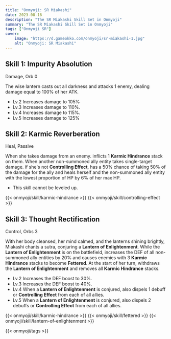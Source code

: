 ```yaml
---
title: "Onmyoji: SR Miakashi"
date: 2023-08-16
description: "The SR Miakashi Skill Set in Onmyoji"
summary: "The SR Miakashi Skill Set in Onmyoji"   
tags: ["Onmyoji SR"]
cover:
    image: "https://d.gameokko.com/onmyoji/sr-miakashi-1.jpg" 
    alt: "Onmyoji: SR Miakashi"  
---
```


## Skill 1: Impurity Absolution
Damage, Orb 0

The wise lantern casts out all darkness and attacks 1 enemy, dealing damage equal to 100% of her ATK.

- Lv.2 Increases damage to 105%
- Lv.3 Increases damage to 110%.
- Lv.4 Increases damage to 115%.
- Lv.5 Increases damage to 125%
  
## Skill 2: Karmic Reverberation
Heal, Passive

When she takes damage from an enemy. inflicts 1 **Karmic Hindrance** stack on them. When another non-summoned ally entity takes single-target damage. if she's not **Controlling Effect**, has a 50% chance of taking 50% of the damage for the ally and heals herself and the non-summoned ally entity with the lowest proportion of HP by 6% of her max HP.

- This skill cannot be leveled up.
 
{{< onmyoji/skill/karmic-hindrance >}}
{{< onmyoji/skill/controlling-effect >}}

## Skill 3: Thought Rectification
Control, Orbs 3

With her body cleansed, her mind calmed, and the lanterns shining brightly, Miakashi chants a sutra, conjuring a **Lantern of Enlightenment**. While the **Lantern of Enlightenment** is on the battlefield, increases the DEF of all non-summoned ally entities by 20% and causes enemies with 3 **Karmic Hindrance** stacks to become **Fettered**. At the start of her turn, withdraws the **Lantern of Enlightenment** and removes all **Karmic Hindrance** stacks.

- Lv.2 Increases the DEF boost to 30%.
- Lv.3 Increases the DEF boost to 40%.
- Lv.4 When a **Lantern of Enlightenment** is conjured, also dispels 1 debuff or **Controlling Effect** from each of all allies.
- Lv.5 When a **Lantern of Enlightenment** is conjured, also dispels 2 debuffs or **Controlling Effect** from each of all allies.

{{< onmyoji/skill/karmic-hindrance >}}
{{< onmyoji/skill/fettered >}}
{{< onmyoji/skill/lantern-of-enlightenment >}}

{{< onmyoji/tags >}}